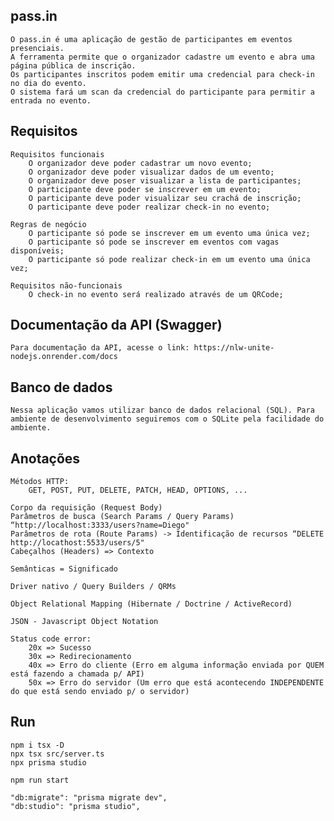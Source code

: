 ## pass.in

    O pass.in é uma aplicação de gestão de participantes em eventos presenciais.
    A ferramenta permite que o organizador cadastre um evento e abra uma página pública de inscrição.
    Os participantes inscritos podem emitir uma credencial para check-in no dia do evento.  
    O sistema fará um scan da credencial do participante para permitir a entrada no evento.

## Requisitos

    Requisitos funcionais
        O organizador deve poder cadastrar um novo evento;
        O organizador deve poder visualizar dados de um evento;
        O organizador deve poser visualizar a lista de participantes;
        O participante deve poder se inscrever em um evento;
        O participante deve poder visualizar seu crachá de inscrição;
        O participante deve poder realizar check-in no evento;

    Regras de negócio
        O participante só pode se inscrever em um evento uma única vez;
        O participante só pode se inscrever em eventos com vagas disponíveis;
        O participante só pode realizar check-in em um evento uma única vez;

    Requisitos não-funcionais
        O check-in no evento será realizado através de um QRCode;

## Documentação da API (Swagger)
    Para documentação da API, acesse o link: https://nlw-unite-nodejs.onrender.com/docs

## Banco de dados
    Nessa aplicação vamos utilizar banco de dados relacional (SQL). Para ambiente de desenvolvimento seguiremos com o SQLite pela facilidade do ambiente.

## Anotações
    Métodos HTTP:
        GET, POST, PUT, DELETE, PATCH, HEAD, OPTIONS, ...

    Corpo da requisição (Request Body)
    Parâmetros de busca (Search Params / Query Params) “http://localhost:3333/users?name=Diego"
    Parâmetros de rota (Route Params) -> Identificação de recursos “DELETE http://locathost:5533/users/5"
    Cabeçalhos (Headers) => Contexto

    Semânticas = Significado

    Driver nativo / Query Builders / QRMs

    Object Relational Mapping (Hibernate / Doctrine / ActiveRecord)

    JSON - Javascript Object Notation

    Status code error:
        20x => Sucesso
        30x => Redirecionamento
        40x => Erro do cliente (Erro em alguma informação enviada por QUEM está fazendo a chamada p/ API)
        50x => Erro do servidor (Um erro que está acontecendo INDEPENDENTE do que está sendo enviado p/ o servidor)

## Run
    npm i tsx -D
    npx tsx src/server.ts
    npx prisma studio

    npm run start

    "db:migrate": "prisma migrate dev",
    "db:studio": "prisma studio",